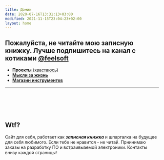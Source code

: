 ```yaml
---
title: Домик
date: 2020-07-16T13:31:13+03:00
modified: 2021-11-15T23:04:23+02:00
layout: home
---
```


## Пожалуйста, не читайте мою записную книжку. Лучше подпишитесь на канал с котиками [@feelsoft](tg://resolve?domain=feelsoft)
- [**Проекты** (хвастаюсь)](./projects/)
- [**Мысли за жизнь**](./media/index.md)
- [**Магазин инструментов**](./shop/index.md)


<!--
<p style="text-align:center;"><img src="/assets/arrow-home.png" alt=""></p>
<h2 style="text-align:center;">Для начала выбери раздел :+1:</h2>

<br>

<style>
.drid {
	overflow: hidden; 
	flex-wrap: wrap;
	}
.grid ul {  
	//display: table;
	//flex-wrap: wrap;
	display: flex;
	flex-flow: row wrap;
	padding: 0;
	}
.grid li {
	text-align:center;
	float: left;
	box-sizing: border-box;
	width: calc(50% - 8px);
	padding: 7px 10px;
	background: #eee;
	margin: 4px; 
	list-style-type: none;
	min-height: 50px;
	//height: 5em;
	padding-left: 15px;
	padding-right: 15px;
	border-radius: 10px;
	}
</style>

<div class="grid" markdown="1">
- первый **элемент**
- второй
- третий

</div>
-->
---

<br><br><br><br>

## **Wtf?**

Сайт для себя, работает как ***записная книжка*** и шпаргалка на будущее для себя любимого. Если тебе не нравится - не читай.
Прнинимаю заказы на разработку ПО и встраивыаемой электроники. Контакты внизу каждой страницы!

<br><br><br><br><br><br><br><br><br><br><br><br><br><br><br><br>
